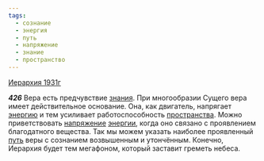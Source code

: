 ```yaml
---
tags:
  - сознание
  - энергия
  - путь
  - напряжение
  - знание
  - пространство
---
```


[Иерархия 1931г](/agni/1931)

___426___
Вера есть предчувствие [знания](/tag/#[знание](/tag/#знание)). При многообразии Сущего вера имеет действительное основание. Она, как двигатель, напрягает [энергию](/tag/#энергия) и тем усиливает работоспособность [пространства](/tag/#пространство). Можно приветствовать [напряжение](/tag/#напряжение) [энергии](/tag/#энергия), когда оно связано с проявлением благодатного вещества. Так мы можем указать наиболее проявленный [путь](/tag/#путь) веры с сознанием возвышенным и утончённым. Конечно, Иерархия будет тем мегафоном, который заставит греметь небеса.   

